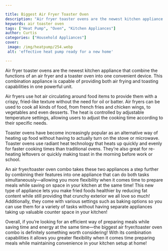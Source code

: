 ```yaml
---

title: Biggest Air Fryer Toaster Oven
description: "Air fryer toaster ovens are the newest kitchen appliance that combine the functions of an air fryer and a toaster oven into one co...lets find out"
keywords: air toaster oven
tags: ["Heat Pump", "Oven", "Kitchen Appliances"]
author: Curtis
categories: ["Household Appliances"]
cover: 
 image: /img/heatpump/254.webp
 alt: 'effective heat pump ready for a new home'

---
```


Air fryer toaster ovens are the newest kitchen appliance that combine the functions of an air fryer and a toaster oven into one convenient device. This combination appliance is capable of providing both air frying and toasting capabilities in one powerful unit.

Air fryers use hot air circulating around food items to provide them with a crispy, fried-like texture without the need for oil or batter. Air fryers can be used to cook all kinds of food, from french fries and chicken wings, to vegetables and even desserts. The heat is controlled by adjustable temperature settings, allowing users to adjust the cooking time according to their specific needs.

Toaster ovens have become increasingly popular as an alternative way of heating up food without having to actually turn on the stove or microwave. Toaster ovens use radiant heat technology that heats up quickly and evenly for faster cooking times than traditional ovens. They’re also great for re-heating leftovers or quickly making toast in the morning before work or school. 

An air fryer/toaster oven combo takes these two appliances a step further by combining their features into one appliance that can do both tasks simultaneously—allowing you more flexibility when it comes time to prepare meals while saving on space in your kitchen at the same time! This new type of appliance lets you make fried foods healthier by reducing fat content while still providing that crunchy exterior we all love so much! Additionally, they come with various settings such as baking options so you can use them for a variety of tasks without having separate appliances taking up valuable counter space in your kitchen! 

Overall, if you’re looking for an efficient way of preparing meals while saving time and energy at the same time—the biggest air fryer/toaster oven combo is definitely something worth considering! With its combination capabilities it allows you greater flexibility when it comes time preparing meals while maintaining convenience in your kitchen setup at home!
